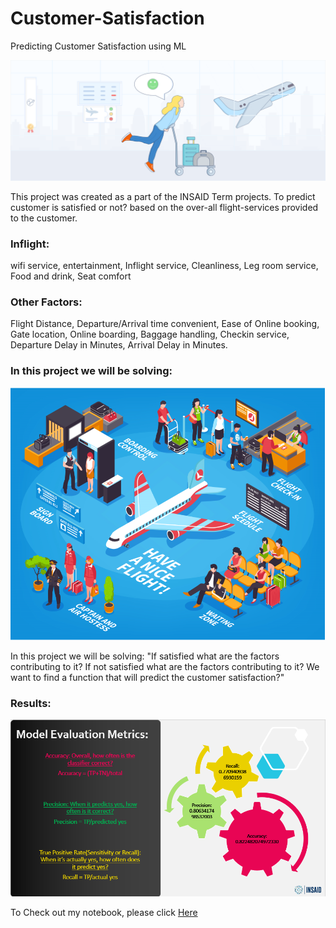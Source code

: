 # Customer-Satisfaction
Predicting Customer Satisfaction using ML

![enter image description here](https://raw.githubusercontent.com/Vishweshwar-satpute/Customer-Satisfaction/main/1.png)

This project was created as a part of the INSAID Term projects.
To predict customer is satisfied or not? based on the over-all flight-services provided to the customer.
### Inflight:
   wifi service, entertainment, Inflight service, 
   Cleanliness, Leg room service, Food and drink, Seat comfort
### Other Factors:
   Flight Distance, Departure/Arrival time convenient, Ease of Online booking,
   Gate location, Online boarding, Baggage handling, Checkin service,
   Departure Delay in Minutes, Arrival Delay in Minutes.
   
   
   
### In this project we will be solving:

![enter image description here](https://github.com/Vishweshwar-satpute/Customer-Satisfaction/blob/main/2.png)

In this project we will be solving:
  "If satisfied what are the factors contributing to it?
    If not satisfied what are the factors contributing to it?
    We want to find a function that will predict the customer satisfaction?"
    
    
    
### Results:

![enter image description here](https://github.com/Vishweshwar-satpute/Customer-Satisfaction/blob/main/3.png)

To Check out my notebook, please click [Here](https://github.com/Vishweshwar-satpute/Customer-Satisfaction/blob/main/customer_satisfaction%20(2)%20(1).ipynb)
